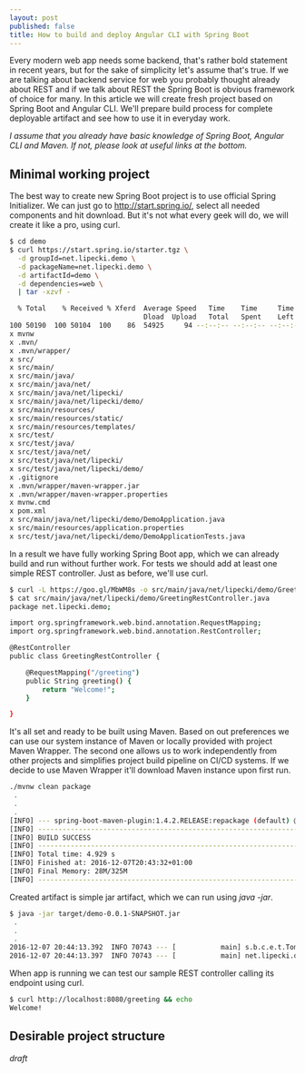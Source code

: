 ```yaml
---
layout: post
published: false
title: How to build and deploy Angular CLI with Spring Boot
---
```

Every modern web app needs some backend, that's rather bold statement in recent years, but for the sake of simplicity let's assume that's true. If we are talking about backend service for web you probably thought already about REST and if we talk about REST the Spring Boot is obvious framework of choice for many. In this article we will create fresh project based on Spring Boot and Angular CLI. We'll prepare build process for complete deployable artifact and see how to use it in everyday work.

_I assume that you already have basic knowledge of Spring Boot, Angular CLI and Maven. If not, please look at useful links at the bottom._

## Minimal working project

The best way to create new Spring Boot project is to use official Spring Initializer. We can just go to http://start.spring.io/, select all needed components and hit download. But it's not what every geek will do, we will create it like a pro, using curl.

```bash
$ cd demo
$ curl https://start.spring.io/starter.tgz \
  -d groupId=net.lipecki.demo \
  -d packageName=net.lipecki.demo \
  -d artifactId=demo \
  -d dependencies=web \
  | tar -xzvf -

  % Total    % Received % Xferd  Average Speed   Time    Time     Time  Current
                                 Dload  Upload   Total   Spent    Left  Speed
100 50190  100 50104  100    86  54925     94 --:--:-- --:--:-- --:--:-- 54878
x mvnw
x .mvn/
x .mvn/wrapper/
x src/
x src/main/
x src/main/java/
x src/main/java/net/
x src/main/java/net/lipecki/
x src/main/java/net/lipecki/demo/
x src/main/resources/
x src/main/resources/static/
x src/main/resources/templates/
x src/test/
x src/test/java/
x src/test/java/net/
x src/test/java/net/lipecki/
x src/test/java/net/lipecki/demo/
x .gitignore
x .mvn/wrapper/maven-wrapper.jar
x .mvn/wrapper/maven-wrapper.properties
x mvnw.cmd
x pom.xml
x src/main/java/net/lipecki/demo/DemoApplication.java
x src/main/resources/application.properties
x src/test/java/net/lipecki/demo/DemoApplicationTests.java
```

In a result we have fully working Spring Boot app, which we can already build and run without further work. For tests we should add at least one simple REST controller. Just as before, we'll use curl.

```bash
$ curl -L https://goo.gl/MbWM8s -o src/main/java/net/lipecki/demo/GreetingRestController.java
$ cat src/main/java/net/lipecki/demo/GreetingRestController.java 
package net.lipecki.demo;

import org.springframework.web.bind.annotation.RequestMapping;
import org.springframework.web.bind.annotation.RestController;

@RestController
public class GreetingRestController {

	@RequestMapping("/greeting")
	public String greeting() {
		return "Welcome!";
	}

}
```

It's all set and ready to be built using Maven. Based on out preferences we can use our system instance of Maven or locally provided with project Maven Wrapper. The second one allows us to work independently from other projects and simplifies project build pipeline on CI/CD systems. If we decide to use Maven Wrapper it'll download Maven instance upon first run.

```bash
./mvnw clean package
 .
 .
 .
[INFO] --- spring-boot-maven-plugin:1.4.2.RELEASE:repackage (default) @ demo ---
[INFO] ------------------------------------------------------------------------
[INFO] BUILD SUCCESS
[INFO] ------------------------------------------------------------------------
[INFO] Total time: 4.929 s
[INFO] Finished at: 2016-12-07T20:43:32+01:00
[INFO] Final Memory: 28M/325M
[INFO] ------------------------------------------------------------------------
```

Created artifact is simple jar artifact, which we can run using _java -jar_.

```bash
$ java -jar target/demo-0.0.1-SNAPSHOT.jar 
 .
 .
 .
2016-12-07 20:44:13.392  INFO 70743 --- [           main] s.b.c.e.t.TomcatEmbeddedServletContainer : Tomcat started on port(s): 8080 (http)
2016-12-07 20:44:13.397  INFO 70743 --- [           main] net.lipecki.demo.DemoApplication         : Started DemoApplication in 2.271 seconds (JVM running for 2.643)
```

When app is running we can test our sample REST controller calling its endpoint using curl.

```bash
$ curl http://localhost:8080/greeting && echo
Welcome!
```

## Desirable project structure

_draft_
